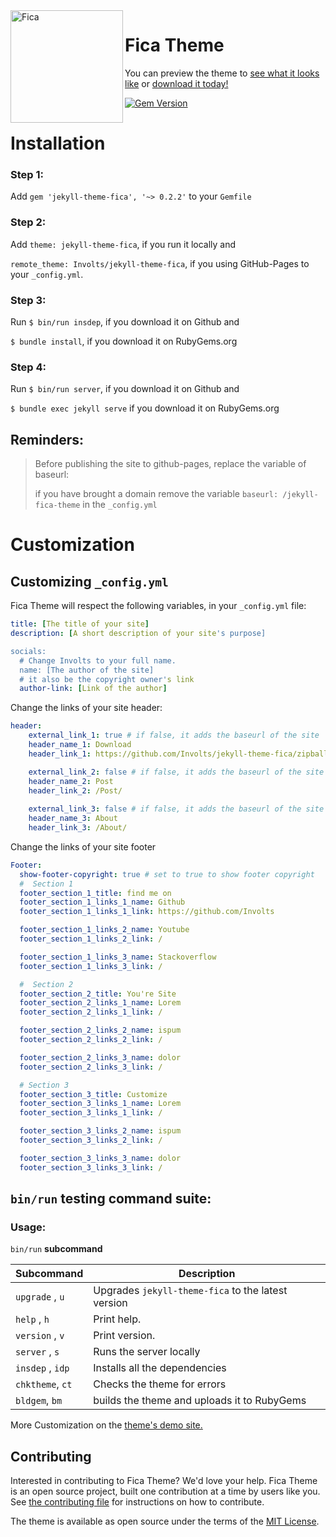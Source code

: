 <img src="https://user-images.githubusercontent.com/100028421/235287420-6f139381-476a-46a2-b774-98790014a478.png" alt="Fica" width="180" align="left"/>


# Fica Theme


You can preview the theme to [see what it looks like](https://involts.github.io/jekyll-theme-fica/) or
[download it today!](https://github.com/Involts/jekyll-theme-fica/zipball/master)

[![Gem Version](https://badge.fury.io/rb/jekyll-theme-fica.svg)](https://badge.fury.io/rb/jekyll-theme-fica)

# Installation

### Step 1:
 Add `gem 'jekyll-theme-fica', '~> 0.2.2'` to your `Gemfile`

### Step 2:
 Add `theme: jekyll-theme-fica`, if you run it locally and 
 
 `remote_theme: Involts/jekyll-theme-fica`, if you using GitHub-Pages to your `_config.yml`.

### Step 3:
  Run `$ bin/run insdep`, if you download it on Github and

  `$ bundle install`, if you download it on RubyGems.org

### Step 4:
  Run `$ bin/run server`, if you download it on Github and

  `$ bundle exec jekyll serve` if you download it on RubyGems.org

## Reminders:
> Before publishing the site to github-pages, replace the variable of baseurl:
>
>  if you have brought a domain remove the variable `baseurl: /jekyll-fica-theme` in the `_config.yml`

# Customization

## Customizing `_config.yml`

Fica Theme will respect the following variables, in your `_config.yml` file:

```yml
title: [The title of your site]
description: [A short description of your site's purpose]

socials:
  # Change Involts to your full name.
  name: [The author of the site]
  # it also be the copyright owner's link
  author-link: [Link of the author]
```

Change the links of your site header:

```yml
header:
    external_link_1: true # if false, it adds the baseurl of the site
    header_name_1: Download
    header_link_1: https://github.com/Involts/jekyll-theme-fica/zipball/master

    external_link_2: false # if false, it adds the baseurl of the site
    header_name_2: Post
    header_link_2: /Post/
    
    external_link_3: false # if false, it adds the baseurl of the site
    header_name_3: About
    header_link_3: /About/
```

Change the links of your site footer
```yml
Footer:
  show-footer-copyright: true # set to true to show footer copyright
  #  Section 1
  footer_section_1_title: find me on
  footer_section_1_links_1_name: Github
  footer_section_1_links_1_link: https://github.com/Involts

  footer_section_1_links_2_name: Youtube
  footer_section_1_links_2_link: /

  footer_section_1_links_3_name: Stackoverflow
  footer_section_1_links_3_link: /

  #  Section 2
  footer_section_2_title: You're Site
  footer_section_2_links_1_name: Lorem
  footer_section_2_links_1_link: /

  footer_section_2_links_2_name: ispum
  footer_section_2_links_2_link: /

  footer_section_2_links_3_name: dolor
  footer_section_2_links_3_link: /

  # Section 3
  footer_section_3_title: Customize
  footer_section_3_links_1_name: Lorem
  footer_section_3_links_1_link: /

  footer_section_3_links_2_name: ispum
  footer_section_3_links_2_link: /

  footer_section_3_links_3_name: dolor
  footer_section_3_links_3_link: /

```

## `bin/run` testing command suite:

### Usage:

   `bin/run` **subcommand**

  | Subcommand       | Description
  | -----------------|---------------------------------------|
  | `upgrade` , `u`  |  Upgrades `jekyll-theme-fica` to the latest version |
  | `help` , `h`     |  Print help.                          |
  | `version` , `v`  |  Print version.                       |
  | `server` , `s`   |  Runs the server locally              |
  | `insdep` , `idp` |  Installs all the dependencies        |
  | `chktheme`, `ct` |  Checks the theme for errors          |
  | `bldgem`, `bm`   |  builds the theme and uploads it to RubyGems |

More Customization on the [theme's demo site.](https://involts.github.io/jekyll-theme-fica/Posts/Fica-Customization/)


## Contributing

Interested in contributing to Fica Theme? We'd love your help. Fica Theme is an open source project, built one contribution at a time by users like you. See [the contributing file](docs/contributing.md) for instructions on how to contribute.

The theme is available as open source under the terms of the [MIT License](https://opensource.org/licenses/MIT).
